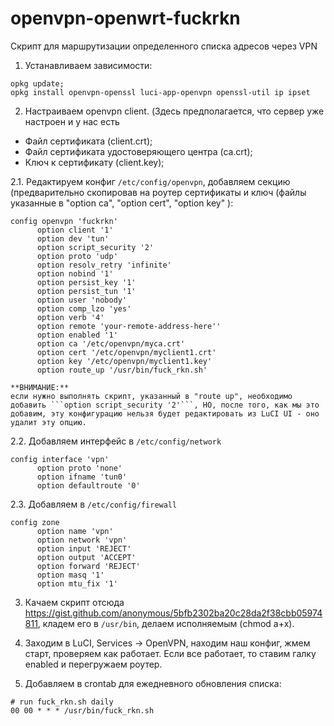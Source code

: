 # openvpn-openwrt-fuckrkn
Скрипт для маршрутизации определенного списка адресов через VPN


1. Устанавливаем зависимости:
 
  ```
  opkg update; 
  opkg install openvpn-openssl luci-app-openvpn openssl-util ip ipset
  ```
2. Настраиваем openvpn client. (Здесь предполагается, что сервер уже настроен и у нас есть  
  - Файл сертификата (client.crt);
  - Файл сертификата удостоверяющего центра (сa.crt);
  - Ключ к сертификату (client.key);

  2.1. Редактируем конфиг  ```/etc/config/openvpn```, добавляем секцию (предварительно скопировав на роутер сертификаты и ключ (файлы указанные в "option ca", "option cert", "option key" ):
  ```
  config openvpn 'fuckrkn'
        option client '1'
        option dev 'tun'
        option script_security '2'
        option proto 'udp'
        option resolv_retry 'infinite'
        option nobind '1'
        option persist_key '1'
        option persist_tun '1'
        option user 'nobody'
        option comp_lzo 'yes'
        option verb '4'
        option remote 'your-remote-address-here''
        option enabled '1'
        option ca '/etc/openvpn/myca.crt'
        option cert '/etc/openvpn/myclient1.crt'
        option key '/etc/openvpn/myclient1.key'
        option route_up '/usr/bin/fuck_rkn.sh'
  ```

	**ВНИМАНИЕ:**
	если нужно выполнять скрипт, указанный в "route up", необходимо добавить ```option script_security '2'```, НО, после того, как мы это добавим, эту конфигурацию нельзя будет редактировать из LuCI UI - оно удалит эту опцию.

  2.2. Добавляем интерфейс в ```/etc/config/network```
  ```
  config interface 'vpn'
        option proto 'none'
        option ifname 'tun0'
        option defaultroute '0'
  ```

  2.3. Добавляем в ```/etc/config/firewall```
  ```
  config zone
        option name 'vpn'
        option network 'vpn'
        option input 'REJECT'
        option output 'ACCEPT'
        option forward 'REJECT'
        option masq '1'
        option mtu_fix '1'
  ```
3. Качаем скрипт отсюда https://gist.github.com/anonymous/5bfb2302ba20c28da2f38cbb05974811, кладем его в ```/usr/bin```, делаем исполняемым (chmod a+x).

4. Заходим в LuCI, Services -> OpenVPN, находим наш конфиг, жмем старт, проверяем как работает. Если все работает, то ставим галку enabled и перегружаем роутер.

5. Добавляем в crontab для ежедневного обновления списка:
  ```
  # run fuck_rkn.sh daily
  00 00 * * * /usr/bin/fuck_rkn.sh
  ```
